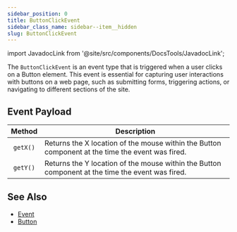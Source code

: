 ```yaml
---
sidebar_position: 0
title: ButtonClickEvent
sidebar_class_name: sidebar--item__hidden
slug: ButtonClickEvent
---
```


import JavadocLink from '@site/src/components/DocsTools/JavadocLink';

<JavadocLink type="engine" location="org/dwcj/component/button/event/ButtonClickEvent" top='true' />


The `ButtonClickEvent` is an event type that is triggered when a user clicks on a <JavadocLink type="engine" location="org/dwcj/component/button/Button" code='true'>Button</JavadocLink> element. This event is essential for capturing user interactions with buttons on a web page, such as submitting forms, triggering actions, or navigating to different sections of the site.



## Event Payload

| Method | Description |
|:-:|-|
|`getX()`|Returns the X location of the mouse within the <JavadocLink type="engine" location="org/dwcj/component/button/Button" code='true'>Button</JavadocLink> component at the time the event was fired.|
|`getY()`|Returns the Y location of the mouse within the <JavadocLink type="engine" location="org/dwcj/component/button/Button" code='true'>Button</JavadocLink> component at the time the event was fired.|

## See Also

- [Event](./event)
- [Button](../button)